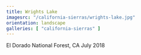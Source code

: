 ```yaml
---
title: Wrights Lake
imagesrc: "/california-sierras/wrights-lake.jpg"
orientation: landscape
galleries: [ "california-sierras" ]
---
```


El Dorado National Forest, CA July 2018

